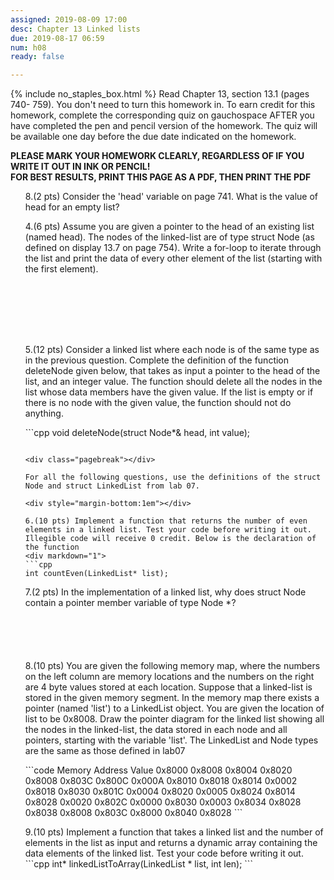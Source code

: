 ```yaml
---
assigned: 2019-08-09 17:00
desc: Chapter 13 Linked lists
due: 2019-08-17 06:59
num: h08
ready: false

---
```

{% include no_staples_box.html %}
Read  Chapter 13, section 13.1 (pages 740- 759).  You don't need to turn this homework in. To earn credit for this homework, complete the corresponding quiz on gauchospace AFTER you have completed the pen and pencil version of the homework. The quiz will be available one day before the due date indicated on the homework.

<b>PLEASE MARK YOUR HOMEWORK CLEARLY, REGARDLESS OF IF YOU WRITE IT OUT IN INK OR PENCIL!<br/>
FOR BEST RESULTS, PRINT THIS PAGE AS A PDF, THEN PRINT THE PDF</b>
<ol markdown="1">


8.(2 pts) Consider the 'head' variable on page 741. What is the value of head for an empty list?
<div style="margin-bottom:1em"></div>


4.(6 pts)  Assume you are given a pointer to the head of an existing list (named head). The nodes of the linked-list are of type struct Node (as defined on display 13.7 on page 754). Write a for-loop to iterate through the list and print the data of every other element of the list (starting with the first element).
<div style="margin-bottom:8em"></div>

5.(12 pts) Consider a linked list where each node is of the same type as in the previous question. Complete the definition of the function deleteNode given below, that takes as input a pointer to the head of the list, and an integer value. The function should delete all the nodes in the list whose data members have the given value. If the list is empty or if there is no node with the given value, the function should not do anything.
<div markdown="1">
```cpp
void deleteNode(struct Node*& head, int value);






















```

<div class="pagebreak"></div>

For all the following questions, use the definitions of the struct Node and struct LinkedList from lab 07.

<div style="margin-bottom:1em"></div>

6.(10 pts) Implement a function that returns the number of even elements in a linked list. Test your code before writing it out. Illegible code will receive 0 credit. Below is the declaration of the function
<div markdown="1">
```cpp
int countEven(LinkedList* list);
```

</div>
7.(2 pts) In the implementation of a linked list, why does struct Node contain a pointer member variable of type Node *?
<div style="margin-bottom:6em"></div>

<div class="pagebreak"></div>
8.(10 pts) You are given the following memory map, where the numbers on the left column are memory locations and the numbers on the right are 4 byte values stored at each location. Suppose that a linked-list is stored in the given memory segment. In the memory map there exists a pointer (named 'list') to a LinkedList object. You are given the location of list to be 0x8008. Draw the pointer diagram for the linked list showing all the nodes in the linked-list, the data stored in each node and all pointers, starting with the variable 'list'. The LinkedList and Node types are the same as those defined in lab07
<div style="margin-bottom:1em"></div>
<div markdown="1">
```code
Memory
Address  Value
0x8000  0x8008
0x8004  0x8020
0x8008  0x803C
0x800C  0x000A
0x8010  0x8018
0x8014  0x0002
0x8018  0x8030
0x801C  0x0004
0x8020  0x0005
0x8024  0x8014
0x8028  0x0020
0x802C  0x0000
0x8030  0x0003
0x8034  0x8028
0x8038  0x8008
0x803C  0x8000
0x8040  0x8028
```
</div>
<div style="margin-bottom:1em"></div>
9.(10 pts) Implement a function that takes a linked list and the number of elements in the list as input and returns a dynamic array containing the data elements of the linked list. Test your code before writing it out. 
<div markdown="1">
```cpp
int* linkedListToArray(LinkedList * list, int len);
```

</ol>
